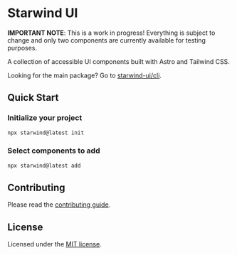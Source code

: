 # Starwind UI

**IMPORTANT NOTE**: This is a work in progress! Everything is subject to change and only two components are currently available for testing purposes.

A collection of accessible UI components built with Astro and Tailwind CSS.

Looking for the main package? Go to [starwind-ui/cli](/packages/cli/README.md).

## Quick Start

### Initialize your project

```bash
npx starwind@latest init
```

### Select components to add

```bash
npx starwind@latest add
```

## Contributing

Please read the [contributing guide](/CONTRIBUTING.md).

## License

Licensed under the [MIT license](/LICENSE).
